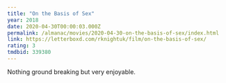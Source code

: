 ```yaml
---
title: "On the Basis of Sex"
year: 2018
date: 2020-04-30T00:00:03.000Z
permalink: /almanac/movies/2020-04-30-on-the-basis-of-sex/index.html
link: https://letterboxd.com/rknightuk/film/on-the-basis-of-sex/
rating: 3
tmdbid: 339380
---
```


Nothing ground breaking but very enjoyable.